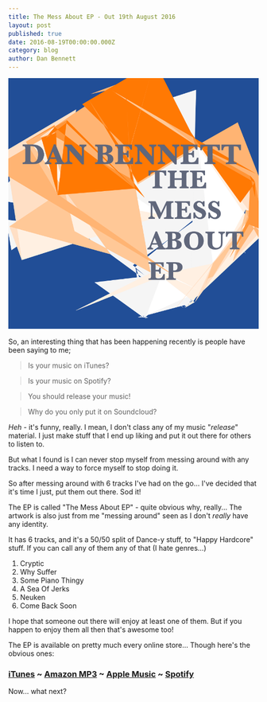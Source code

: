 ```yaml
---
title: The Mess About EP - Out 19th August 2016
layout: post
published: true
date: 2016-08-19T00:00:00.000Z
category: blog
author: Dan Bennett
---
```


![Album Art](/assets/images/themessabout.png)

So, an interesting thing that has been happening recently is people have been saying to me;

> Is your music on iTunes?

> Is your music on Spotify?

> You should release your music!

> Why do you only put it on Soundcloud?

*Heh* - it's funny, really. I mean, I don't class any of my music "*release*" material. I just make stuff that I end up liking and put it out there for others to listen to.

But what I found is I can never stop myself from messing around with any tracks. I need a way to force myself to stop doing it.

So after messing around with 6 tracks I've had on the go... I've decided that it's time I just, put them out there. Sod it!

The EP is called "The Mess About EP" - quite obvious why, really... The artwork is also just from me "messing around" seen as I don't *really* have any identity.

It has 6 tracks, and it's a 50/50 split of Dance-y stuff, to "Happy Hardcore" stuff. If you can call any of them any of that (I hate genres...)

1. Cryptic
2. Why Suffer
3. Some Piano Thingy
4. A Sea Of Jerks
5. Neuken
6. Come Back Soon

I hope that someone out there will enjoy at least one of them. But if you happen to enjoy them all then that's awesome too!

The EP is available on pretty much every online store... Though here's the obvious ones:

### [iTunes](https://itunes.apple.com/gb/album/the-mess-about-ep/id1138279615) ~ [Amazon MP3](https://www.amazon.co.uk/Mess-About-EP-Explicit/dp/B01J64NWUU) ~ [Apple Music](https://music.apple.com/gb/album/the-mess-about-ep/1138279615) ~ [Spotify](https://open.spotify.com/album/3Xv76iTfCkNFMmzKJ6zD4p?si=juQEYOBYRVacNSxuKsRsQQ)

Now... what next?
